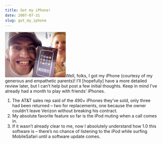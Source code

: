 ```yaml
---
title: Got my iPhone!
date: 2007-07-31
slug: got_my_iphone
---
```

<p><img src="/assets/img/new-iphone.jpg" border="0" height="150" width="200" alt="Me and my new iPhone (box)" class="imgright" />Well, folks, I got my iPhone (courtesy of my generous and empathetic parents)! I&#8217;ll [hopefully] have a more detailed review later, but I can&#8217;t help but post a few initial thoughts. Keep in mind I&#8217;ve already had a month to play with friends&#8217; iPhones.</p>

<ol>
<li>The AT&amp;T sales rep said of the 490+ iPhones they&#8217;ve sold, only three had been returned &#8211; two for replacements, one because the owner couldn&#8217;t leave Verizon without breaking his contract.</li>
<li>My absolute favorite feature so far is the iPod muting when a call comes in.</li>
<li>If it wasn&#8217;t already clear to me, now I absolutely understand how 1.0 this software is &#8211; there&#8217;s no chance of listening to the iPod while surfing MobileSafari until a software update comes. </li>
</ol>
